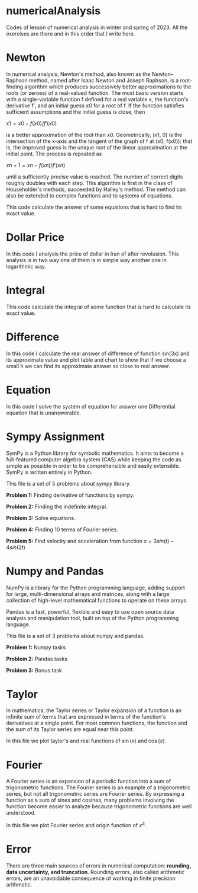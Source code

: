 # numericalAnalysis
Codes of lesson of numerical analysis in winter and spring of 2023.
All the exercises are there and in this order that I write here.

# Newton
In numerical analysis, Newton's method, also known as the Newton–Raphson method, named after Isaac Newton and Joseph Raphson, is a root-finding algorithm which produces successively better approximations to the roots (or zeroes) of a real-valued function. The most basic version starts with a single-variable function f defined for a real variable x, the function's derivative f′, and an initial guess x0 for a root of f. If the function satisfies sufficient assumptions and the initial guess is close, then

$x1 = x0 - f(x0)/f'(x0)$

is a better approximation of the root than x0. Geometrically, (x1, 0) is the intersection of the x-axis and the tangent of the graph of f at (x0, f(x0)): that is, the improved guess is the unique root of the linear approximation at the initial point. The process is repeated as

$xn + 1 = xn − f(xn)/f′(xn)$

until a sufficiently precise value is reached. The number of correct digits roughly doubles with each step. This algorithm is first in the class of Householder's methods, succeeded by Halley's method. The method can also be extended to complex functions and to systems of equations. 

This code calculate the answer of some equations that is hard to find its exact value.

# Dollar Price
In this code I analysis the price of dollar in Iran of after revolusion.
This analysis is in two way one of them is in simple way another one in logarithmic way.

# Integral
This code calculate the integral of some function that is hard to calculate its exact value.

# Difference
In this code I calculate the real answer of difference of function sin(3x) and its approximate value and plot table and chart to show that if we choose a small h we can find its approximate answer so close to real answer.

# Equation
In this code I solve the system of equation for answer one Differential equation that is unanswerable.

# Sympy Assignment
SymPy is a Python library for symbolic mathematics. It aims to become a full-featured computer algebra system (CAS) while keeping the code as simple as possible in order to be comprehensible and easily extensible. SymPy is written entirely in Python. 

This file is a set of 5 problems about sympy library.

__Problem 1:__ Finding derivative of functions by sympy.

__Problem 2:__ Finding the indefinite integral.

__Problem 3:__ Solve equations.

__Problem 4:__ Finding 10 terms of Fourier series.

__Problem 5:__ Find velocity and acceleration from function $x = 3sin(t) - 4sin(2t)$

# Numpy and Pandas
NumPy is a library for the Python programming language, adding support for large, multi-dimensional arrays and matrices, along with a large collection of high-level mathematical functions to operate on these arrays.

Pandas is a fast, powerful, flexible and easy to use open source data analysis and manipulation tool, built on top of the Python programming language.

This file is a set of 3 problems about numpy and pandas.

__Problem 1:__ Numpy tasks

__Problem 2:__ Pandas tasks

__Problem 3:__ Bonus task

# Taylor
In mathematics, the Taylor series or Taylor expansion of a function is an infinite sum of terms that are expressed in terms of the function's derivatives at a single point. For most common functions, the function and the sum of its Taylor series are equal near this point.

In this file we plot taylor's and real functions of $\sin(x)$ and $\cos(x)$.

# Fourier
A Fourier series is an expansion of a periodic function into a sum of trigonometric functions. The Fourier series is an example of a trigonometric series, but not all trigonometric series are Fourier series. By expressing a function as a sum of sines and cosines, many problems involving the function become easier to analyze because trigonometric functions are well understood.

In this file we plot Fourier series and origin function of $x^3$.

# Error
There are three main sources of errors in numerical computation: __rounding, data uncertainty, and truncation__. Rounding errors, also called arithmetic errors, are an unavoidable consequence of working in finite precision arithmetic.
